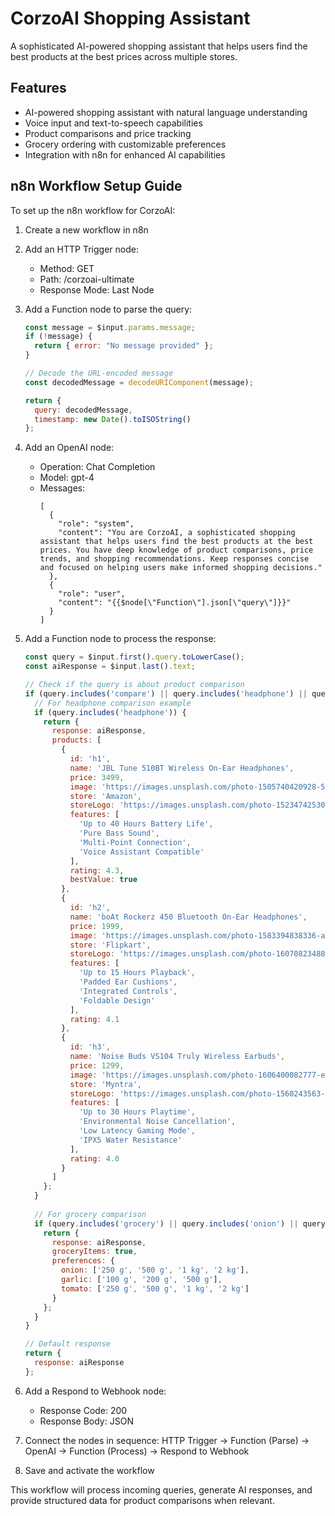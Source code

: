 # CorzoAI Shopping Assistant

A sophisticated AI-powered shopping assistant that helps users find the best products at the best prices across multiple stores.

## Features

- AI-powered shopping assistant with natural language understanding
- Voice input and text-to-speech capabilities
- Product comparisons and price tracking
- Grocery ordering with customizable preferences
- Integration with n8n for enhanced AI capabilities

## n8n Workflow Setup Guide

To set up the n8n workflow for CorzoAI:

1. Create a new workflow in n8n
2. Add an HTTP Trigger node:
   - Method: GET
   - Path: /corzoai-ultimate
   - Response Mode: Last Node

3. Add a Function node to parse the query:
   ```javascript
   const message = $input.params.message;
   if (!message) {
     return { error: "No message provided" };
   }
   
   // Decode the URL-encoded message
   const decodedMessage = decodeURIComponent(message);
   
   return {
     query: decodedMessage,
     timestamp: new Date().toISOString()
   };
   ```

4. Add an OpenAI node:
   - Operation: Chat Completion
   - Model: gpt-4
   - Messages: 
     ```
     [
       {
         "role": "system",
         "content": "You are CorzoAI, a sophisticated shopping assistant that helps users find the best products at the best prices. You have deep knowledge of product comparisons, price trends, and shopping recommendations. Keep responses concise and focused on helping users make informed shopping decisions."
       },
       {
         "role": "user",
         "content": "{{$node[\"Function\"].json[\"query\"]}}"
       }
     ]
     ```

5. Add a Function node to process the response:
   ```javascript
   const query = $input.first().query.toLowerCase();
   const aiResponse = $input.last().text;
   
   // Check if the query is about product comparison
   if (query.includes('compare') || query.includes('headphone') || query.includes('price')) {
     // For headphone comparison example
     if (query.includes('headphone')) {
       return {
         response: aiResponse,
         products: [
           {
             id: 'h1',
             name: 'JBL Tune 510BT Wireless On-Ear Headphones',
             price: 3499,
             image: 'https://images.unsplash.com/photo-1505740420928-5e560c06d30e',
             store: 'Amazon',
             storeLogo: 'https://images.unsplash.com/photo-1523474253046-8cd2748b5fd2',
             features: [
               'Up to 40 Hours Battery Life',
               'Pure Bass Sound',
               'Multi-Point Connection',
               'Voice Assistant Compatible'
             ],
             rating: 4.3,
             bestValue: true
           },
           {
             id: 'h2',
             name: 'boAt Rockerz 450 Bluetooth On-Ear Headphones',
             price: 1999,
             image: 'https://images.unsplash.com/photo-1583394838336-acd977736f90',
             store: 'Flipkart',
             storeLogo: 'https://images.unsplash.com/photo-1607082348824-0a96f2a4b9da',
             features: [
               'Up to 15 Hours Playback',
               'Padded Ear Cushions',
               'Integrated Controls',
               'Foldable Design'
             ],
             rating: 4.1
           },
           {
             id: 'h3',
             name: 'Noise Buds VS104 Truly Wireless Earbuds',
             price: 1299,
             image: 'https://images.unsplash.com/photo-1606400082777-ef05f3c5cde2',
             store: 'Myntra',
             storeLogo: 'https://images.unsplash.com/photo-1560243563-062bfc001d68',
             features: [
               'Up to 30 Hours Playtime',
               'Environmental Noise Cancellation',
               'Low Latency Gaming Mode',
               'IPX5 Water Resistance'
             ],
             rating: 4.0
           }
         ]
       };
     }
     
     // For grocery comparison
     if (query.includes('grocery') || query.includes('onion') || query.includes('tomato')) {
       return {
         response: aiResponse,
         groceryItems: true,
         preferences: {
           onion: ['250 g', '500 g', '1 kg', '2 kg'],
           garlic: ['100 g', '200 g', '500 g'],
           tomato: ['250 g', '500 g', '1 kg', '2 kg']
         }
       };
     }
   }
   
   // Default response
   return {
     response: aiResponse
   };
   ```

6. Add a Respond to Webhook node:
   - Response Code: 200
   - Response Body: JSON

7. Connect the nodes in sequence:
   HTTP Trigger → Function (Parse) → OpenAI → Function (Process) → Respond to Webhook

8. Save and activate the workflow

This workflow will process incoming queries, generate AI responses, and provide structured data for product comparisons when relevant.